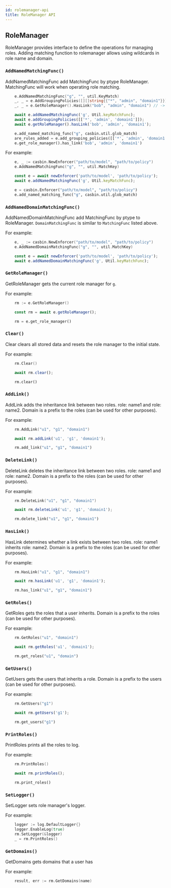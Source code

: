 ```yaml
---
id: rolemanager-api
title: RoleManager API
---
```


## RoleManager

RoleManager provides interface to define the operations for managing roles.
Adding matching function to rolemanager allows using wildcards in role name and domain.

### `AddNamedMatchingFunc()`

AddNamedMatchingFunc add MatchingFunc by ptype RoleManager.
MatchingFunc will work when operating role matching.

<!--DOCUSAURUS_CODE_TABS-->

<!--Go-->
```go
    e.AddNamedMatchingFunc("g", "", util.KeyMatch)
	_, _ = e.AddGroupingPolicies([][]string{{"*", "admin", "domain1"}})
	_, _ = e.GetRoleManager().HasLink("bob", "admin", "domain1") // -> true, nil
```

<!--Node.js-->
```typescript
    await e.addNamedMatchingFunc('g', Util.keyMatchFunc);
    await e.addGroupingPolicies([['*', 'admin', 'domain1']]);
    await e.getRoleManager().hasLink('bob', 'admin', 'domain1');
```

<!--Python-->
```python
    e.add_named_matching_func("g", casbin.util.glob_match)
    are_rules_added = e.add_grouping_policies([['*', 'admin', 'domain1']])
    e.get_role_manager().has_link('bob', 'admin', 'domain1')
```

<!--END_DOCUSAURUS_CODE_TABS-->

For example:

<!--DOCUSAURUS_CODE_TABS-->

<!--Go-->
```go
    e, _ := casbin.NewEnforcer("path/to/model", "path/to/policy")
    e.AddNamedMatchingFunc("g", "", util.MatchKey)
```

<!--Node.js-->
```typescript
    const e = await newEnforcer('path/to/model', 'path/to/policy');
    await e.addNamedMatchingFunc('g', Util.keyMatchFunc);
```

<!--Python-->
```python
    e = casbin.Enforcer("path/to/model", "path/to/policy")
    e.add_named_matching_func("g", casbin.util.glob_match)
```

<!--END_DOCUSAURUS_CODE_TABS-->

### `AddNamedDomainMatchingFunc()`

AddNamedDomainMatchingFunc add MatchingFunc by ptype to RoleManager.
`DomainMatchingFunc` is similar to `MatchingFunc` listed above.

For example:

<!--DOCUSAURUS_CODE_TABS-->

<!--Go-->
```go
    e, _ := casbin.NewEnforcer("path/to/model", "path/to/policy")
    e.AddNamedDomainMatchingFunc("g", "", util.MatchKey)
```

<!--Node.js-->
```typescript
    const e = await newEnforcer('path/to/model', 'path/to/policy');
    await e.addNamedDomainMatchingFunc('g', Util.keyMatchFunc);
```

<!--END_DOCUSAURUS_CODE_TABS-->

### `GetRoleManager()`

GetRoleManager gets the current role manager for `g`.

For example:

<!--DOCUSAURUS_CODE_TABS-->

<!--Go-->
```go
    rm := e.GetRoleManager()
```

<!--Node.js-->
```typescript
    const rm = await e.getRoleManager();
```

<!--Python-->
```python
    rm = e.get_role_manager()
```

<!--END_DOCUSAURUS_CODE_TABS-->

### `Clear()`

Clear clears all stored data and resets the role manager to the initial state.


For example:

<!--DOCUSAURUS_CODE_TABS-->

<!--Go-->
```go
    rm.Clear()
```

<!--Node.js-->
```typescript
    await rm.clear();
```

<!--Python-->
```python
    rm.clear()
```

<!--END_DOCUSAURUS_CODE_TABS-->

### `AddLink()`

AddLink adds the inheritance link between two roles. role: name1 and role: name2.
Domain is a prefix to the roles (can be used for other purposes).

For example:

<!--DOCUSAURUS_CODE_TABS-->

<!--Go-->
```go
    rm.AddLink("u1", "g1", "domain1")
```

<!--Node.js-->
```typescript
    await rm.addLink('u1', 'g1', 'domain1');
```

<!--Python-->
```python
    rm.add_link("u1", "g1", "domain1")
```

<!--END_DOCUSAURUS_CODE_TABS-->

### `DeleteLink()`

DeleteLink deletes the inheritance link between two roles. role: name1 and role: name2.
Domain is a prefix to the roles (can be used for other purposes).

For example:

<!--DOCUSAURUS_CODE_TABS-->

<!--Go-->
```go
    rm.DeleteLink("u1", "g1", "domain1")
```

<!--Node.js-->
```typescript
    await rm.deleteLink('u1', 'g1', 'domain1');
```

<!--Python-->
```python
    rm.delete_link("u1", "g1", "domain1")
```

<!--END_DOCUSAURUS_CODE_TABS-->

###	`HasLink()`

HasLink determines whether a link exists between two roles. role: name1 inherits role: name2.
Domain is a prefix to the roles (can be used for other purposes).

For example:

<!--DOCUSAURUS_CODE_TABS-->

<!--Go-->
```go
    rm.HasLink("u1", "g1", "domain1")
```

<!--Node.js-->
```typescript
    await rm.hasLink('u1', 'g1', 'domain1');
```

<!--Python-->
```python
    rm.has_link("u1", "g1", "domain1")
```

<!--END_DOCUSAURUS_CODE_TABS-->

### `GetRoles()`

GetRoles gets the roles that a user inherits.
Domain is a prefix to the roles (can be used for other purposes).

For example:

<!--DOCUSAURUS_CODE_TABS-->

<!--Go-->
```go
    rm.GetRoles("u1", "domain1")
```

<!--Node.js-->
```typescript
    await rm.getRoles('u1', 'domain1');
```

<!--Python-->
```python
    rm.get_roles("u1", "domain")
```

<!--END_DOCUSAURUS_CODE_TABS-->

### `GetUsers()`

GetUsers gets the users that inherits a role.
Domain is a prefix to the users (can be used for other purposes).

For example:

<!--DOCUSAURUS_CODE_TABS-->

<!--Go-->
```go
    rm.GetUsers("g1")
```

<!--Node.js-->
```typescript
    await rm.getUsers('g1');
```

<!--Python-->
```python
    rm.get_users("g1")
```

<!--END_DOCUSAURUS_CODE_TABS-->

### `PrintRoles()`

PrintRoles prints all the roles to log.

For example:

<!--DOCUSAURUS_CODE_TABS-->

<!--Go-->
```go
    rm.PrintRoles()
```

<!--Node.js-->
```typescript
    await rm.printRoles();
```

<!--Python-->
```python
    rm.print_roles()
```

<!--END_DOCUSAURUS_CODE_TABS-->

### `SetLogger()`

SetLogger sets role manager's logger.

For example:

<!--DOCUSAURUS_CODE_TABS-->

<!--Go-->
```go
	logger := log.DefaultLogger{}
	logger.EnableLog(true)
	rm.SetLogger(&logger)
	_ = rm.PrintRoles()
```

<!--END_DOCUSAURUS_CODE_TABS-->

### `GetDomains()`
GetDomains gets domains that a user has

For example:

<!--DOCUSAURUS_CODE_TABS-->

<!--Go-->
```go
    result, err := rm.GetDomains(name)
```

<!--END_DOCUSAURUS_CODE_TABS-->
